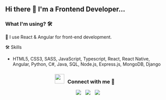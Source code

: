 ## Hi there 👋 I'm a Frontend Developer...

### What I'm using? 🛠  
🔭 I use React & Angular for front-end development.
<br/>

🛠 Skills <br/>
- HTML5, CSS3, SASS, JavaScript, Typescript, React, React Native, Angular, Python, C#, Java, SQL, Node.js, Express.js, MongoDB, Django



<h3 align="center" > <img src="https://media.giphy.com/media/iY8CRBdQXODJSCERIr/giphy.gif" width="30" height="30" style="margin-right: 10px;">Connect with me 🤝 </h3>

<p align="center">

 <div align="center"  class="icons-social" style="margin-left: 10px;">
        <a style="margin-left: 10px;"  target="_blank" href="https://www.linkedin.com/in/ahmetyags/">
			<img src="https://img.icons8.com/doodle/40/000000/linkedin--v2.png"></a>
        <a style="margin-left: 10px;" target="_blank" href="https://instagram.com/ahmetyags">
			<img src="https://img.icons8.com/doodle/40/000000/instagram-new--v2.png"></a>
		<a style="margin-left: 10px;" target="_blank" href="https://twitter.com/ahmet_yags">
			<img src="https://img.icons8.com/doodle/1x/twitter-squared--v2.png" ></a>
      
</p>


